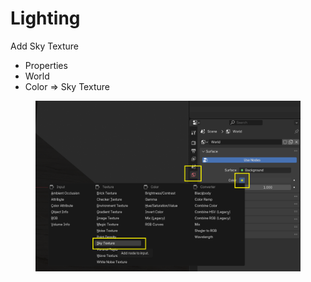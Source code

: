 # Lighting

Add Sky Texture

* Properties
* World
* Color ⇒ Sky Texture

<figure><img src="../.gitbook/assets/image (11).png" alt="" width="563"><figcaption></figcaption></figure>


